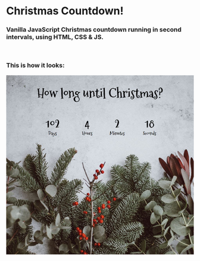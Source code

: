 # Christmas Countdown!

### Vanilla JavaScript Christmas countdown running in second intervals, using HTML, CSS & JS.  
<br>

### This is how it looks: 
<img src='./images/HowItLooks.JPG'>

